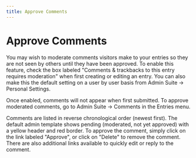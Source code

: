 ```yaml
---
title: Approve Comments
---
```


# Approve Comments

You may wish to moderate comments visitors make to your entries so they are not seen by others until they have been approved. To enable this feature, check the box labeled "Comments & trackbacks to this entry requires moderation" when first creating or editing an entry. You can also make this the default setting on a user by user basis from Admin Suite -\> Personal Settings.

Once enabled, comments will not appear when first submitted. To approve moderated comments, go to Admin Suite -\> Comments in the Entries menu.

Comments are listed in reverse chronological order (newest first). The default admin template shows pending (moderated, not yet approved) with a yellow header and red border. To approve the comment, simply click on the link labeled "Approve", or click on "Delete" to remove the comment. There are also additional links available to quickly edit or reply to the comment.
